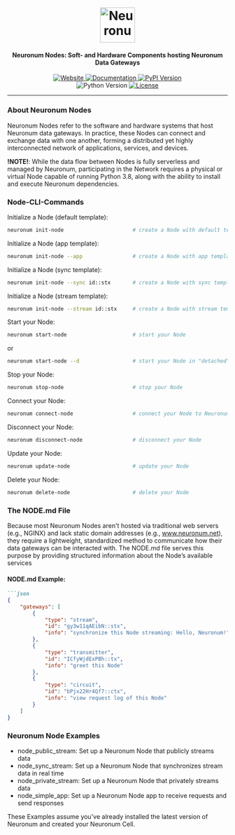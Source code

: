 <h1 align="center">
  <img src="https://neuronum.net/static/neuronum.svg" alt="Neuronum" width="80">
</h1>
<h4 align="center">Neuronum Nodes: Soft- and Hardware Components hosting Neuronum Data Gateways</h4>

<p align="center">
  <a href="https://neuronum.net">
    <img src="https://img.shields.io/badge/Website-Neuronum-blue" alt="Website">
  </a>
  <a href="https://github.com/neuronumcybernetics/neuronum">
    <img src="https://img.shields.io/badge/Docs-Read%20now-green" alt="Documentation">
  </a>
  <a href="https://pypi.org/project/neuronum/">
    <img src="https://img.shields.io/pypi/v/neuronum.svg" alt="PyPI Version">
  </a><br>
  <img src="https://img.shields.io/badge/Python-3.8%2B-yellow" alt="Python Version">
  <a href="https://github.com/neuronumcybernetics/neuronum/blob/main/LICENSE.md">
    <img src="https://img.shields.io/badge/License-MIT-blue.svg" alt="License">
  </a>
</p>

---

### **About Neuronum Nodes**
Neuronum Nodes refer to the software and hardware systems that host Neuronum data gateways. In practice, these Nodes can connect and exchange data with one another, forming a distributed yet highly interconnected network of applications, services, and devices.

**!NOTE!**: While the data flow between Nodes is fully serverless and managed by Neuronum, participating in the Network requires a physical or virtual Node capable of running Python 3.8, along with the ability to install and execute Neuronum dependencies.


### **Node-CLI-Commands**
Initialize a Node (default template):
```sh
neuronum init-node                      # create a Node with default template
```

Initialize a Node (app template):
```sh
neuronum init-node --app                # create a Node with app template
```

Initialize a Node (sync template):
```sh
neuronum init-node --sync id::stx       # create a Node with sync template
```

Initialize a Node (stream template):
```sh
neuronum init-node --stream id::stx     # create a Node with stream template
```

Start your Node:
```sh
neuronum start-node                     # start your Node
```
or

```sh
neuronum start-node --d                 # start your Node in "detached" mode
```

Stop your Node:
```sh
neuronum stop-node                      # stop your Node
```

Connect your Node:
```sh
neuronum connect-node                   # connect your Node to Neuronum
```

Disconnect your Node:
```sh
neuronum disconnect-node                # disconnect your Node
```

Update your Node:
```sh
neuronum update-node                    # update your Node
```

Delete your Node:
```sh
neuronum delete-node                    # delete your Node
```

### **The NODE.md File**
Because most Neuronum Nodes aren't hosted via traditional web servers (e.g., NGINX) and lack static domain addresses (e.g., www.neuronum.net), they require a lightweight, standardized method to communicate how their data gateways can be interacted with. The NODE.md file serves this purpose by providing structured information about the Node’s available services

#### NODE.md Example:
```markdown
```json
{
    "gateways": [
        {
            "type": "stream",
            "id": "gy3w11qAEibN::stx",
            "info": "synchronize this Node streaming: Hello, Neuronum!"
        },
        {
            "type": "transmitter",
            "id": "ICfyWjdExPBh::tx",
            "info": "greet this Node"
        },
        {
            "type": "circuit",
            "id": "bPjx22Hr4Qf7::ctx",
            "info": "view request log of this Node"
        }
    ]
}
```

### **Neuronum Node Examples**
- node_public_stream: Set up a Neuronum Node that publicly streams data
- node_sync_stream: Set up a Neuronum Node that synchronizes stream data in real time
- node_private_stream: Set up a Neuronum Node that privately streams data
- node_simple_app: Set up a Neuronum Node app to receive requests and send responses


These Examples assume you've already installed the latest version of Neuronum and created your Neuronum Cell.